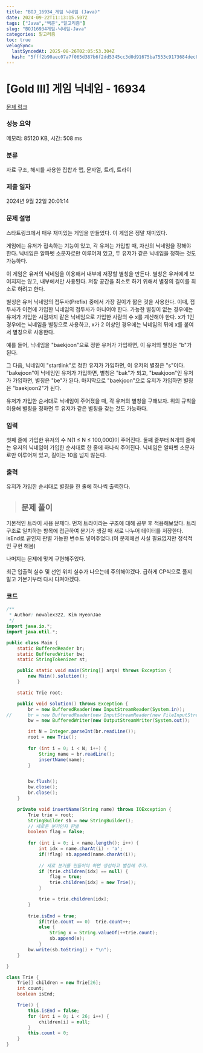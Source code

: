 ```yaml
---
title: "BOJ_16934_게임 닉네임 (Java)"
date: 2024-09-22T11:13:15.507Z
tags: ["Java","백준","알고리즘"]
slug: "BOJ16934게임-닉네임-Java"
categories: 알고리즘
toc: true
velogSync:
  lastSyncedAt: 2025-08-26T02:05:53.304Z
  hash: "5fff2b90aec07a7f065d387b6f2dd5345cc3d0d91675ba7553c9173684dec88c"
---
```


# [Gold III] 게임 닉네임 - 16934 

[문제 링크](https://www.acmicpc.net/problem/16934) 

### 성능 요약

메모리: 85120 KB, 시간: 508 ms

### 분류

자료 구조, 해시를 사용한 집합과 맵, 문자열, 트리, 트라이

### 제출 일자

2024년 9월 22일 20:01:14

### 문제 설명

<p>스타트링크에서 매우 재미있는 게임을 만들었다. 이 게임은 정말 재미있다.</p>

<p>게임에는 유저가 접속하는 기능이 있고, 각 유저는 가입할 때, 자신의 닉네임을 정해야 한다. 닉네임은 알파벳 소문자로만 이루어져 있고, 두 유저가 같은 닉네임을 정하는 것도 가능하다.</p>

<p>이 게임은 유저의 닉네임을 이용해서 내부에 저장할 별칭을 만든다. 별칭은 유저에게 보여지지는 않고, 내부에서만 사용된다. 저장 공간을 최소로 하기 위해서 별칭의 길이를 최소로 하려고 한다.</p>

<p>별칭은 유저 닉네임의 접두사(Prefix) 중에서 가장 길이가 짧은 것을 사용한다. 이때, 접두사가 이전에 가입한 닉네임의 접두사가 아니어야 한다. 가능한 별칭이 없는 경우에는 유저가 가입한 시점까지 같은 닉네임으로 가입한 사람의 수 x를 계산해야 한다. x가 1인 경우에는 닉네임을 별칭으로 사용하고, x가 2 이상인 경우에는 닉네임의 뒤에 x를 붙여서 별칭으로 사용한다.</p>

<p>예를 들어, 닉네임을 "baekjoon"으로 정한 유저가 가입하면, 이 유저의 별칭은 "b"가 된다. </p>

<p>그 다음, 닉네임이 "startlink"로 정한 유저가 가입하면, 이 유저의 별칭은 "s"이다. "bakejoon"이 닉네임인 유저가 가입하면, 별칭은 "bak"가 되고, "beakjoon"인 유저가 가입하면, 별칭은 "be"가 된다. 마지막으로 "baekjoon"으로 유저가 가입하면 별칭은 "baekjoon2"가 된다.</p>

<p>유저가 가입한 순서대로 닉네임이 주어졌을 때, 각 유저의 별칭을 구해보자. 위의 규칙을 이용해 별칭을 정하면 두 유저가 같은 별칭을 갖는 것도 가능하다.</p>

### 입력 

 <p>첫째 줄에 가입한 유저의 수 N(1 ≤ N ≤ 100,000)이 주어진다. 둘째 줄부터 N개의 줄에는 유저의 닉네임이 가입한 순서대로 한 줄에 하나씩 주어진다. 닉네임은 알파벳 소문자로만 이루어져 있고, 길이는 10을 넘지 않는다.</p>

### 출력 

 <p>유저가 가입한 순서대로 별칭을 한 줄에 하나씩 출력한다.</p>

> ## 문제 풀이

기본적인 트라이 사용 문제다. 먼저 트라이라는 구조에 대해 공부 후 적용해보았다.
트리 구조로 일치하는 항목에 접근하여 분기가 생길 때 새로 나누어 데이터를 저장한다. isEnd로 끝인지 판별 가능한 변수도 넣어주었다.(이 문제에선 사실 필요없지만 정석적인 구현 해봄)

나머지는 문제에 맞게 구현해주었다.

최근 입출력 실수 및 선언 위치 실수가 나오는데 주의해야겠다. 급하게 CP식으로 풀지 말고 기본기부터 다시 다져야겠다.

### 코드
```java
/**
 * Author: nowalex322, Kim HyeonJae
 */
import java.io.*;
import java.util.*;

public class Main {
	static BufferedReader br;
	static BufferedWriter bw;
	static StringTokenizer st;

	public static void main(String[] args) throws Exception {
		new Main().solution();
	}

	static Trie root;

	public void solution() throws Exception {
		br = new BufferedReader(new InputStreamReader(System.in));
//		br = new BufferedReader(new InputStreamReader(new FileInputStream("input.txt")));
		bw = new BufferedWriter(new OutputStreamWriter(System.out));

		int N = Integer.parseInt(br.readLine());
		root = new Trie();
		
		for (int i = 0; i < N; i++) {
			String name = br.readLine();
			insertName(name);
		}


		bw.flush();
		bw.close();
		br.close();
	}

	private void insertName(String name) throws IOException {
		Trie trie = root;
		StringBuilder sb = new StringBuilder();
		// 새로운 분기인지 판별 
		boolean flag = false;
		
		for (int i = 0; i < name.length(); i++) {
			int idx = name.charAt(i) - 'a';
			if(!flag) sb.append(name.charAt(i));
			
			// 새로 분기를 만들어야 하면 생성하고 별칭에 추가. 
			if (trie.children[idx] == null) {
				flag = true;
				trie.children[idx] = new Trie();
			}

			trie = trie.children[idx];
		}
		
		trie.isEnd = true;
			if(trie.count == 0)  trie.count++;
			else {
				String x = String.valueOf(++trie.count);
				sb.append(x);
			}
		bw.write(sb.toString() + "\n");
	}

}

class Trie {
	Trie[] children = new Trie[26];
	int count;
	boolean isEnd;

	Trie() {
		this.isEnd = false;
		for (int i = 0; i < 26; i++) {
			children[i] = null;
		}
		this.count = 0;
	}
}
```